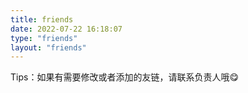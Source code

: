 ```yaml
---
title: friends
date: 2022-07-22 16:18:07
type: "friends"
layout: "friends"
---
```


Tips：如果有需要修改或者添加的友链，请联系负责人哦😋
